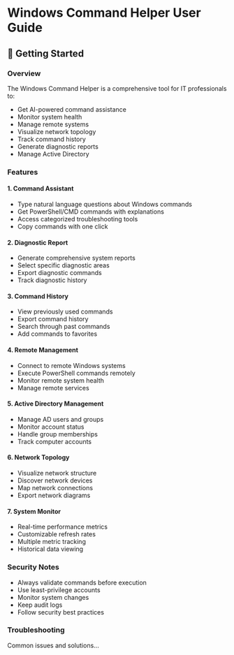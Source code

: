 # Windows Command Helper User Guide

## 🚀 Getting Started

### Overview
The Windows Command Helper is a comprehensive tool for IT professionals to:
- Get AI-powered command assistance
- Monitor system health
- Manage remote systems
- Visualize network topology
- Track command history
- Generate diagnostic reports
- Manage Active Directory

### Features

#### 1. Command Assistant
- Type natural language questions about Windows commands
- Get PowerShell/CMD commands with explanations
- Access categorized troubleshooting tools
- Copy commands with one click

#### 2. Diagnostic Report
- Generate comprehensive system reports
- Select specific diagnostic areas
- Export diagnostic commands
- Track diagnostic history

#### 3. Command History
- View previously used commands
- Export command history
- Search through past commands
- Add commands to favorites

#### 4. Remote Management
- Connect to remote Windows systems
- Execute PowerShell commands remotely
- Monitor remote system health
- Manage remote services

#### 5. Active Directory Management
- Manage AD users and groups
- Monitor account status
- Handle group memberships
- Track computer accounts

#### 6. Network Topology
- Visualize network structure
- Discover network devices
- Map network connections
- Export network diagrams

#### 7. System Monitor
- Real-time performance metrics
- Customizable refresh rates
- Multiple metric tracking
- Historical data viewing

### Security Notes
- Always validate commands before execution
- Use least-privilege accounts
- Monitor system changes
- Keep audit logs
- Follow security best practices

### Troubleshooting
Common issues and solutions... 